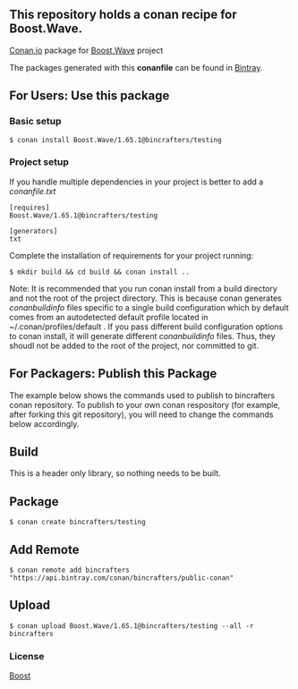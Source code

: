 ## This repository holds a conan recipe for Boost.Wave.

[Conan.io](https://conan.io) package for [Boost.Wave](https://github.com/Boostorg/Wave) project

The packages generated with this **conanfile** can be found in [Bintray](https://bintray.com/bincrafters/public-conan/Boost.Wave%3Abincrafters).

## For Users: Use this package

### Basic setup

    $ conan install Boost.Wave/1.65.1@bincrafters/testing

### Project setup

If you handle multiple dependencies in your project is better to add a *conanfile.txt*

    [requires]
    Boost.Wave/1.65.1@bincrafters/testing

    [generators]
    txt

Complete the installation of requirements for your project running:</small></span>

    $ mkdir build && cd build && conan install ..
	
Note: It is recommended that you run conan install from a build directory and not the root of the project directory.  This is because conan generates *conanbuildinfo* files specific to a single build configuration which by default comes from an autodetected default profile located in ~/.conan/profiles/default .  If you pass different build configuration options to conan install, it will generate different *conanbuildinfo* files.  Thus, they shoudl not be added to the root of the project, nor committed to git. 

## For Packagers: Publish this Package

The example below shows the commands used to publish to bincrafters conan repository. To publish to your own conan respository (for example, after forking this git repository), you will need to change the commands below accordingly. 

## Build  

This is a header only library, so nothing needs to be built.

## Package 

    $ conan create bincrafters/testing
	
## Add Remote

	$ conan remote add bincrafters "https://api.bintray.com/conan/bincrafters/public-conan"

## Upload

    $ conan upload Boost.Wave/1.65.1@bincrafters/testing --all -r bincrafters

### License
[Boost](LICENSE)
